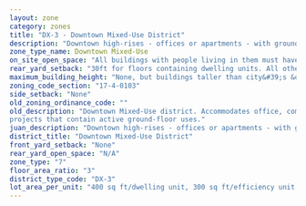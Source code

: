 ```yaml
---
layout: zone
category: zones
title: "DX-3 - Downtown Mixed-Use District"
description: "Downtown high-rises - offices or apartments - with ground-floor stores. Prevalent on the edges of Loop: east of Dearborn Ave, in River North, the South Loop, and the West Loop."
zone_type_name: Downtown Mixed-Use
on_site_open_space: "All buildings with people living in them must have at least 36 sq ft of on-site open space per dwelling unit. (See 17-4-0410-A)"
rear_yard_setback: "30ft for floors containing dwelling units. All others, none."
maximum_building_height: "None, but buildings taller than city&#39;s &quot;building height thresholds&quot; require Planned Development review."
zoning_code_section: "17-4-0103"
side_setback: "None"
old_zoning_ordinance_code: ""
old_description: "Downtown Mixed-Use district. Accommodates office, commercial, public, institutional and residential development. The district promotes vertical mixed-use (residential/nonresidential) 
projects that contain active ground-floor uses."
juan_description: "Downtown high-rises - offices or apartments - with ground-floor stores. Prevalent on the edges of Loop&#58; east of Dearborn Ave, in River North, the South Loop, and the West Loop."
district_title: "Downtown Mixed-Use District"
front_yard_setback: "None"
rear_yard_open_space: "N/A"
zone_type: "7"
floor_area_ratio: "3"
district_type_code: "DX-3"
lot_area_per_unit: "400 sq ft/dwelling unit, 300 sq ft/efficiency unit, 200 sq ft/SRO unit"
---
```

